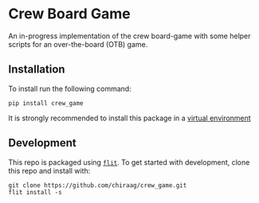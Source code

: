 # Crew Board Game

An in-progress implementation of the crew board-game with some helper scripts for an over-the-board (OTB) game.

## Installation

To install run the following command:

```
pip install crew_game
```

It is strongly recommended to install this package in a [virtual environment](https://docs.python.org/3/tutorial/venv.html)

## Development

This repo is packaged using [`flit`](https://flit.readthedocs.io/en/latest/). To get started with development, clone this repo and install with:

```
git clone https://github.com/chiraag/crew_game.git
flit install -s
```